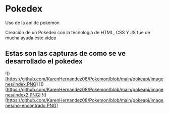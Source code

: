 # Pokedex
 Uso de la api de pokemon

Creación de un Pokedex con la tecnología de HTML, CSS Y JS
 fue de mucha ayuda este [video](https://www.youtube.com/watch?v=i8Zfq87HoGg&t=941s&ab_channel=Programaci%C3%B3nAccesible)

 ## Estas son las capturas de como se ve desarrollado el pokedex

 !()[https://github.com/KarenHernandez08/Pokemon/blob/main/pokeapi/imagenes/index.PNG]
 !()[https://github.com/KarenHernandez08/Pokemon/blob/main/pokeapi/imagenes/index2.PNG]
 !()[https://github.com/KarenHernandez08/Pokemon/blob/main/pokeapi/imagenes/no-encontrado.PNG]

